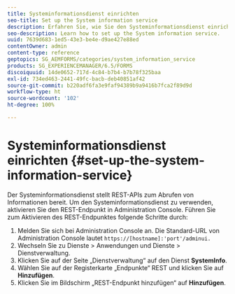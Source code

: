```yaml
---
title: Systeminformationsdienst einrichten
seo-title: Set up the System information service
description: Erfahren Sie, wie Sie den Systeminformationsdienst einrichten.
seo-description: Learn how to set up the System information service.
uuid: 7639d683-1ed5-43e3-be4e-d9ae427e88ed
contentOwner: admin
content-type: reference
geptopics: SG_AEMFORMS/categories/system_information_service
products: SG_EXPERIENCEMANAGER/6.5/FORMS
discoiquuid: 14de0652-717d-4c84-b7b4-b7b78f325baa
exl-id: 734ed463-2441-49fc-bacb-deb40851af42
source-git-commit: b220adf6fa3e9faf94389b9a9416b7fca2f89d9d
workflow-type: ht
source-wordcount: '102'
ht-degree: 100%

---
```


# Systeminformationsdienst einrichten {#set-up-the-system-information-service}

Der Systeminformationsdienst stellt REST-APIs zum Abrufen von Informationen bereit. Um den Systeminformationsdienst zu verwenden, aktivieren Sie den REST-Endpunkt in Administration Console. Führen Sie zum Aktivieren des REST-Endpunktes folgende Schritte durch:

1. Melden Sie sich bei Administration Console an. Die Standard-URL von Administration Console lautet `https://[hostname]:'port'/adminui.`
1. Wechseln Sie zu Dienste > Anwendungen und Dienste > Dienstverwaltung.
1. Klicken Sie auf der Seite „Dienstverwaltung“ auf den Dienst **SystemInfo**.
1. Wählen Sie auf der Registerkarte „Endpunkte“ REST und klicken Sie auf **Hinzufügen**.
1. Klicken Sie im Bildschirm „REST-Endpunkt hinzufügen“ auf **Hinzufügen**.
